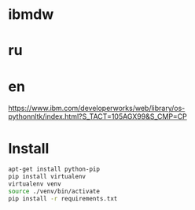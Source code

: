 # ibmdw

# ru


# en
https://www.ibm.com/developerworks/web/library/os-pythonnltk/index.html?S_TACT=105AGX99&S_CMP=CP

# Install

```bash
apt-get install python-pip
pip install virtualenv
virtualenv venv
source ./venv/bin/activate
pip install -r requirements.txt
```
